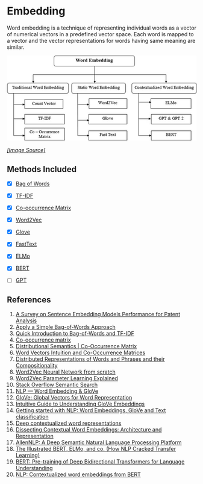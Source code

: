 # Embedding

Word embedding is a technique of representing individual words as a vector of numerical vectors in a predefined vector space. Each word is mapped to a vector and the vector representations for words having same meaning are similar.

![](./../assets/embedding/embedding.jpg)

*[[Image Source]](https://www.researchgate.net/publication/361134482_A_Survey_on_Sentence_Embedding_Models_Performance_for_Patent_Analysis/figures?lo=1)*


## Methods Included

- [x] [Bag of Words](https://github.com/arunism/NLP-Fundamentals/blob/master/02-Embedding/01-BoW.ipynb)
- [x] [TF-IDF](https://github.com/arunism/NLP-Fundamentals/blob/master/02-Embedding/02-TFIDF.ipynb)
- [x] [Co-occurrence Matrix](https://github.com/arunism/NLP-Fundamentals/blob/master/02-Embedding/03-Cooccurance-Matrix.ipynb)
- [x] [Word2Vec](https://github.com/arunism/NLP-Fundamentals/blob/master/02-Embedding/04-Word2Vec.ipynb)
- [x] [Glove](https://github.com/arunism/NLP-Fundamentals/blob/master/02-Embedding/05-Glove.ipynb)
- [x] [FastText](https://github.com/arunism/NLP-Fundamentals/blob/master/02-Embedding/06-FastText.ipynb)
- [x] [ELMo](https://github.com/arunism/NLP-Fundamentals/blob/master/02-Embedding/07-ELMo.ipynb)
- [x] [BERT](https://github.com/arunism/NLP-Fundamentals/blob/master/02-Embedding/08-BERT.ipynb)
- [ ] [GPT](https://github.com/arunism/NLP-Fundamentals/blob/master/02-Embedding/09-GPT.ipynb)


## References

1. [A Survey on Sentence Embedding Models Performance for Patent Analysis](https://arxiv.org/abs/2206.02690)
2. [Apply a Simple Bag-of-Words Approach](https://openclassrooms.com/en/courses/6532301-introduction-to-natural-language-processing/6980811-apply-a-simple-bag-of-words-approach)
3. [Quick Introduction to Bag-of-Words and TF-IDF](https://www.analyticsvidhya.com/blog/2020/02/quick-introduction-bag-of-words-bow-tf-idf/)
4. [Co-occurrence matrix](https://en.wikipedia.org/wiki/Co-occurrence_matrix)
5. [Distributional Semantics | Co-Occurrence Matrix](https://medium.com/@imamitsehgal/nlp-series-distributional-semantics-co-occurrence-matrix-31283629951e)
6. [Word Vectors Intuition and Co-Occurrence Matrices](https://towardsdatascience.com/word-vectors-intuition-and-co-occurence-matrixes-a7f67cae16cd)
7. [Distributed Representations of Words and Phrases and their Compositionality](https://arxiv.org/pdf/1310.4546.pdf)
8. [Word2Vec Neural Network from scratch](https://towardsdatascience.com/skip-gram-neural-network-from-scratch-485f2e688238)
9. [Word2Vec Parameter Learning Explained](https://arxiv.org/pdf/1411.2738.pdf)
10. [Stack Overflow Semantic Search](https://medium.com/@shekharsingh441991/stack-overflow-semantic-search-4fd1df286cee)
11. [NLP — Word Embedding & GloVe](https://jonathan-hui.medium.com/nlp-word-embedding-glove-5e7f523999f6)
12. [GloVe: Global Vectors for Word Representation](https://nlp.stanford.edu/pubs/glove.pdf)
13. [Intuitive Guide to Understanding GloVe Embeddings](https://towardsdatascience.com/light-on-math-ml-intuitive-guide-to-understanding-glove-embeddings-b13b4f19c010)
14. [Getting started with NLP: Word Embeddings, GloVe and Text classification](https://edumunozsala.github.io/BlogEms/jupyter/nlp/classification/embeddings/python/2020/08/15/Intro_NLP_WordEmbeddings_Classification.html)
15. [Deep contextualized word representations](https://arxiv.org/abs/1802.05365)
16. [Dissecting Contextual Word Embeddings: Architecture and Representation](https://arxiv.org/abs/1808.08949)
17. [AllenNLP: A Deep Semantic Natural Language Processing Platform](https://arxiv.org/abs/1803.07640)
18. [The Illustrated BERT, ELMo, and co. (How NLP Cracked Transfer Learning)](http://jalammar.github.io/illustrated-bert/)
19. [BERT: Pre-training of Deep Bidirectional Transformers for Language Understanding](https://arxiv.org/abs/1810.04805)
20. [NLP: Contextualized word embeddings from BERT](https://towardsdatascience.com/nlp-extract-contextualized-word-embeddings-from-bert-keras-tf-67ef29f60a7b)
